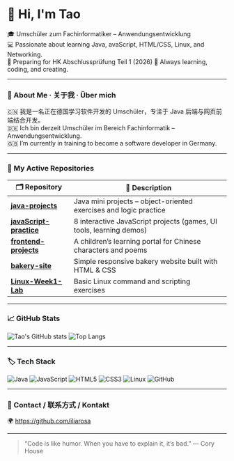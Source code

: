 # 👋 Hi, I'm Tao  
🎓 Umschüler zum Fachinformatiker – Anwendungsentwicklung   
💻 Passionate about learning Java, avaScript, HTML/CSS, Linux, and Networking.  
🌱 Preparing for HK Abschlussprüfung Teil 1 (2026) 
🧠 Always learning, coding, and creating.

---

### 🧭 About Me · 关于我 · Über mich
🇨🇳 我是一名正在德国学习软件开发的 Umschüler，专注于 Java 后端与网页前端结合开发。  
🇩🇪 Ich bin derzeit Umschüler im Bereich Fachinformatik – Anwendungsentwicklung.  
🇬🇧 I’m currently in training to become a software developer in Germany.  

---

### 🚀 My Active Repositories
| 🗂 Repository | 🧠 Description |
|--------------|----------------|
| [**java-projects**](https://github.com/lilarosa/java-projects) | Java mini projects – object-oriented exercises and logic practice |
| [**javaScript-practice**](https://github.com/lilarosa/js-practice) | 8 interactive JavaScript projects (games, UI tools, learning demos) |
| [**frontend-projects**](https://github.com/lilarosa/chinesisch-Lernen) | A children’s learning portal for Chinese characters and poems |
| [**bakery-site**](https://github.com/lilarosa/bakery-site) | Simple responsive bakery website built with HTML & CSS |
| [**Linux-Week1-Lab**](https://github.com/lilarosa/Linux-Week1-Lab) | Basic Linux command and scripting exercises |

---

### 📈 GitHub Stats
![Tao's GitHub stats](https://github-readme-stats.vercel.app/api?username=lilarosa&show_icons=true&theme=radical)
![Top Langs](https://github-readme-stats.vercel.app/api/top-langs/?username=lilarosa&layout=compact&theme=radical)

---

### 🏷️ Tech Stack
![Java](https://img.shields.io/badge/Java-ED8B00?style=for-the-badge&logo=openjdk&logoColor=white)
![JavaScript](https://img.shields.io/badge/JavaScript-F7E017?style=for-the-badge&logo=javascript&logoColor=black)
![HTML5](https://img.shields.io/badge/HTML5-E34F26?style=for-the-badge&logo=html5&logoColor=white)
![CSS3](https://img.shields.io/badge/CSS3-1572B6?style=for-the-badge&logo=css3&logoColor=white)
![Linux](https://img.shields.io/badge/Linux-FCC624?style=for-the-badge&logo=linux&logoColor=black)
![GitHub](https://img.shields.io/badge/GitHub-181717?style=for-the-badge&logo=github&logoColor=white)

---

### 💬 Contact / 联系方式 / Kontakt 
🌍 https://github.com/iliarosa

---

> “Code is like humor. When you have to explain it, it’s bad.” — Cory House
